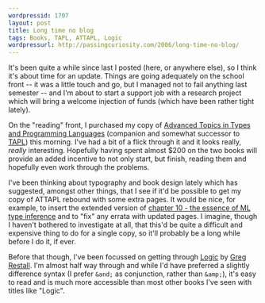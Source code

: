 ```yaml
---
wordpressid: 1707
layout: post
title: Long time no blog
tags: Books, TAPL, ATTAPL, Logic
wordpressurl: http://passingcuriosity.com/2006/long-time-no-blog/
---
```


It's been quite a while since last I posted (here, or anywhere else), so I
think it's about time for an update. Things are going adequately on the school
front -- it was a little touch and go, but I managed not to fail anything last
semester -- and I'm about to start a support job with a research project which
will bring a welcome injection of funds (which have been rather tight lately).

On the "reading" front, I purchased my copy of [Advanced Topics in Types and
Programming Languages](http://www.cis.upenn.edu/~bcpierce/attapl/index.html)
(companion and somewhat successor to
[TAPL](http://www.cis.upenn.edu/~bcpierce/tapl/index.html)) this morning. I've
had a bit of a flick through it and it looks really, *really* interesting.
Hopefully having spent almost $200 on the two books will provide an added
incentive to not only start, but finish, reading them and hopefully even work
through the problems.

I've been thinking about typography and book design lately which has
suggested, amongst other things, that I see if it'd be possible to get my copy
of ATTAPL rebound with some extra pages. It would be nice, for example, to
insert the extended version of [chapter 10 - the essence of ML type
inference](http://cristal.inria.fr/attapl/) and to "fix" any errata with
updated pages. I imagine, though I haven't bothered to investigate at all,
that this'd be quite a difficult and expensive thing to do for a single copy,
so it'll probably be a long while before I do it, if ever.

Before that though, I've been focussed on getting through
[Logic](http://consequently.org/logic/) by [Greg
Restall](http://consequently.org/). I'm almost half way through and while I'd
have preferred a slightly difference syntax (I prefer `&and;` as conjunction,
rather than `&amp;`), it's easy to read and is much more accessible than most
other books I've seen with titles like "Logic".



